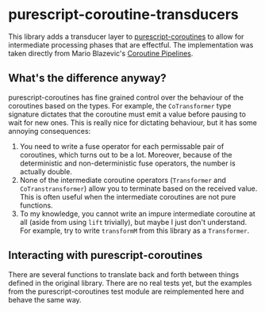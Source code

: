 # purescript-coroutine-transducers

This library adds a transducer layer to [purescript-coroutines](https://github.com/purescript-contrib/purescript-coroutines)
to allow for intermediate processing phases that are effectful. The implementation was taken directly from Mario Blazevic's [Coroutine Pipelines](https://themonadreader.files.wordpress.com/2011/10/issue19.pdf).

## What's the difference anyway?
purescript-coroutines has fine grained control over the behaviour of the coroutines based on the types. For example, the `CoTransformer` type signature dictates that the coroutine must emit a value before pausing to wait for new ones. This is really nice for dictating behaviour, but it has some annoying consequences:

1. You need to write a fuse operator for each permissable pair of coroutines, which turns out to be a lot. Moreover, because of the deterministic and non-deterministic fuse operators, the number is actually double.
2. None of the intermediate coroutine operators (`Transformer` and `CoTranstransformer`) allow you to terminate based on the received value. This is often useful when the intermediate coroutines are not pure functions.
3. To my knowledge, you cannot write an impure intermediate coroutine at all (aside from using `lift` trivially), but maybe I just don't understand. For example, try to write `transformM` from this library as a `Transformer`.

## Interacting with purescript-coroutines
There are several functions to translate back and forth between things defined in the original library. There are no real tests yet, but the examples from the purescript-coroutines test module are reimplemented here and behave the same way.

